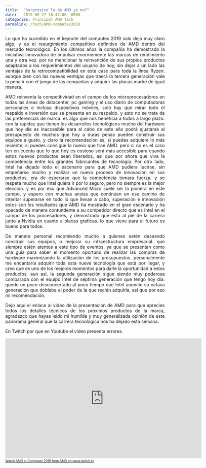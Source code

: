 ```yaml
---
title:  "Sorpresivo lo de AMD ¿o no?"
date:   2019-05-27 18:47:00 -0500
categories: Principal AMD tech
permalink: /tech/AMD-computex2019
---
```

<p style='text-align: justify;'>
Lo que ha sucedido en el keynote del computex 2019 solo deja muy claro algo, y es el resurgimiento competitivo definitivo de AMD dentro del mercado tecnológico. En los últimos años la compañía ha demostrado la iniciativa innovadora de impulsar enormemente las marcas de rendimiento una y otra vez. por no mencionar la reinvención de sus propios productos adaptados a los requerimientos del usuario de hoy, sin dejar a un lado las ventajas de la retrocompatibilidad en este caso para toda la línea Ryzen. aunque bien con las nuevas ventajas que traerá la tercera generación vale la pena ir con el juego de las compañías y adquirir las placas madre de igual manera.</p>
<p style='text-align: justify;'>
AMD reinventa la competitividad en el campo de los microprocesadores en todas las áreas de datacenter, pc gaming y el uso diario de computadoras personales e incluso dispositivos móviles, solo hay que mirar todo el respaldo e inversión que se presenta en su respaldo. y esto no se trata de las preferencias de marca. es algo que nos beneficia a todos a largo plazo. con la rapidez que tienen los desarrollos tecnológicos mucho del hardware que hoy día es inaccesible para al cabo de este año podrá ajustarse al presupuesto de muchos que hoy a duras penas pueden construir sus equipos a gusto. y claro la recomendación es, si puedes adquiere lo más reciente, si puedes consigue la nuevo que trae AMD. pero si no es el caso ten en cuenta que lo que hoy es costoso será más accesible para cuando estos nuevos productos sean liberados, así que por ahora que viva la competencia entre los grandes fabricantes de tecnología.
Por otro lado, Intel ha dejado todo el escenario para que AMD pudiera lucirse, sin empeñarse mucho y realizar un nuevo proceso de innovación en sus productos, era de esperarse que la competencia tomara fuerza. y se respeta mucho que Intel quiera ir por lo seguro, pero no siempre es la mejor elección. y es por eso que Advanced Micro suele ser la pionera en este campo, y espero con muchas ansias que continúen en ese camino de intentar superarse en todo lo que llevan a cabo, superación e innovación estos son los resultados que AMD ha mostrado en el gran escenario y ha opacado de manera contundente a su competidor directo que es Intel en el campo de los procesadores, y demostrado que esta al pie de la carrera junto a Nvidia en cuanto a placas graficas. lo que viene para el futuro es bueno para todos.</p>
<p style='text-align: justify;'>
De manera personal recomiendo mucho a quienes estén deseando construir sus equipos, o mejorar su infraestructura empresarial. que siempre estén atentos a este tipo de eventos. ya que se presentan como una guía para saber el momento oportuno de realizar las compras de hardware maximizando la utilización de los presupuestos. personalmente me encantaría adquirir toda esta nueva tecnología que está por llegar, y creo que es uno de los mejores momentos para darle la oportunidad a estos productos. aun así, la segunda generación sigue siendo muy poderosa comparada con el equipo Intel de séptima generación que tengo hoy día. quede un poco desconcertado al poco tiempo que Intel anuncio su octava generación que doblaba el poder de la que recién adquiría, así que por eso mi recomendación.</p>
<p style='text-align: justify;'>
Dejo aquí el enlace al video de la presentación de AMD para que aprecies todos los detalles técnicos de los próximos productos de la marca, agradezco que hayas leído mi humilde y muy generalizada opinión de este panorama general que la carrera tecnológica nos ha dejado esta semana.</p>
En Twitch por que en Youtube el video presenta errores.</p>

<iframe src="https://player.twitch.tv/?autoplay=false&video=v430443641" frameborder="0" allowfullscreen="true" scrolling="no" height="378" width="620"></iframe><a href="https://www.twitch.tv/videos/430443641?tt_content=text_link&tt_medium=vod_embed" style="padding:2px 0px 4px; display:block; width:345px; font-weight:normal; font-size:10px; text-decoration:underline;">Watch AMD at Computex 2019 from AMD on www.twitch.tv</a>
